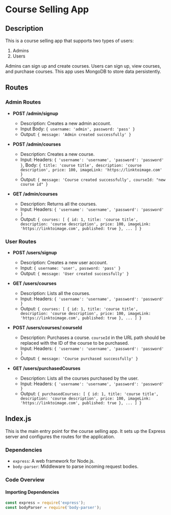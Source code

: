 # Course Selling App

## Description

This is a course selling app that supports two types of users:
1. Admins
2. Users

Admins can sign up and create courses. Users can sign up, view courses, and purchase courses. This app uses MongoDB to store data persistently.

## Routes

### Admin Routes

- **POST /admin/signup**
  - Description: Creates a new admin account.
  - Input Body: `{ username: 'admin', password: 'pass' }`
  - Output: `{ message: 'Admin created successfully' }`

- **POST /admin/courses**
  - Description: Creates a new course.
  - Input: Headers: `{ 'username': 'username', 'password': 'password' }`, Body: `{ title: 'course title', description: 'course description', price: 100, imageLink: 'https://linktoimage.com' }`
  - Output: `{ message: 'Course created successfully', courseId: "new course id" }`

- **GET /admin/courses**
  - Description: Returns all the courses.
  - Input: Headers: `{ 'username': 'username', 'password': 'password' }`
  - Output: `{ courses: [ { id: 1, title: 'course title', description: 'course description', price: 100, imageLink: 'https://linktoimage.com', published: true }, ... ] }`

### User Routes

- **POST /users/signup**
  - Description: Creates a new user account.
  - Input: `{ username: 'user', password: 'pass' }`
  - Output: `{ message: 'User created successfully' }`

- **GET /users/courses**
  - Description: Lists all the courses.
  - Input: Headers: `{ 'username': 'username', 'password': 'password' }`
  - Output: `{ courses: [ { id: 1, title: 'course title', description: 'course description', price: 100, imageLink: 'https://linktoimage.com', published: true }, ... ] }`

- **POST /users/courses/:courseId**
  - Description: Purchases a course. `courseId` in the URL path should be replaced with the ID of the course to be purchased.
  - Input: Headers: `{ 'username': 'username', 'password': 'password' }`
  - Output: `{ message: 'Course purchased successfully' }`

- **GET /users/purchasedCourses**
  - Description: Lists all the courses purchased by the user.
  - Input: Headers: `{ 'username': 'username', 'password': 'password' }`
  - Output: `{ purchasedCourses: [ { id: 1, title: 'course title', description: 'course description', price: 100, imageLink: 'https://linktoimage.com', published: true }, ... ] }`

## Index.js

This is the main entry point for the course selling app. It sets up the Express server and configures the routes for the application.

### Dependencies

- `express`: A web framework for Node.js.
- `body-parser`: Middleware to parse incoming request bodies.

### Code Overview

#### Importing Dependencies

```javascript
const express = require('express');
const bodyParser = require('body-parser');